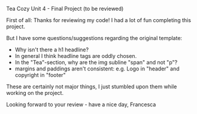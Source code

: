Tea Cozy
Unit 4 - Final Project (to be reviewed)

First of all: Thanks for reviewing my code!
I had a lot of fun completing this project.

But I have some questions/suggestions regarding the original template:

- Why isn't there a h1 headline?
- In general I think headline tags are oddly chosen.
- In the "Tea"-section, why are the img subline "span" and not "p"?
- margins and paddings aren't consistent: e.g. Logo in "header" and copyright in "footer"

 These are certainly not major things, I just stumbled upon them while working on the project.

 Looking forward to your review - have a nice day,
 Francesca
